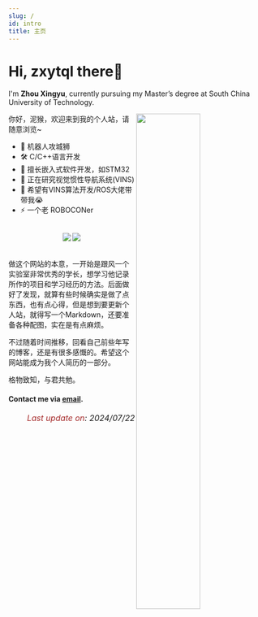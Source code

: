 ```yaml
---
slug: /
id: intro
title: 主页
---
```


# Hi, zxytql there👋

I'm **Zhou Xingyu**, currently pursuing my Master’s degree at South China University of Technology.

<a href = "https://github.com/zxytql">
    <img align="right" width="50%" src="https://github-readme-stats-zxytqls-projects.vercel.app/api?username=zxytql&theme=vue&show_icons=true&rank_icon=github&hide_border=true" />
</a>

你好，泥猴，欢迎来到我的个人站，请随意浏览~

- 👾 机器人攻城狮
- 🛠️ C/C++语言开发
- 🔬 擅长嵌入式软件开发，如STM32
- 🔭 正在研究视觉惯性导航系统(VINS)
- 🤔 希望有VINS算法开发/ROS大佬带带我😭
- ⚡ 一个老 ROBOCONer
</br>
<div align="center"> 
  <img src="https://vbr.nathanchung.dev/badge?page_id=zxytql&lcolor=fff&color=000&style=for-the-badge&logo=Github&logoColor=181717&hit=false&text=Github" /> 
  <img src="https://vbr.nathanchung.dev/badge?page_id=zxytql.top&lcolor=fff&color=000&style=for-the-badge&logo=apache spark&logoColor=E25A1C&text=zxytql.top" /> 
  <br/>
</div>
<br/>

做这个网站的本意，一开始是跟风一个实验室非常优秀的学长，想学习他记录所作的项目和学习经历的方法。后面做好了发现，就算有些时候确实是做了点东西，也有点心得，但是想到要更新个人站，就得写一个Markdown，还要准备各种配图，实在是有点麻烦。


不过随着时间推移，回看自己前些年写的博客，还是有很多感慨的。希望这个网站能成为我个人简历的一部分。


格物致知，与君共勉。


#### Contact me via [email](mailto:iszhouxy@gmail.com).

<p align="right"><i> <font size="3"><font color = "brown">Last update on</font>: 2024/07/22 </font></i></p>


